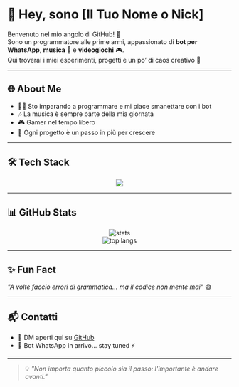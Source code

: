 # 👋 Hey, sono [Il Tuo Nome o Nick]

Benvenuto nel mio angolo di GitHub! 🚀  
Sono un programmatore alle prime armi, appassionato di **bot per WhatsApp**, **musica** 🎵 e **videogiochi** 🎮.  
Qui troverai i miei esperimenti, progetti e un po’ di caos creativo 🤘

---

## 🌐 About Me
- 🧑‍💻 Sto imparando a programmare e mi piace smanettare con i bot
- 🎶 La musica è sempre parte della mia giornata
- 🎮 Gamer nel tempo libero
- 🌱 Ogni progetto è un passo in più per crescere

---

## 🛠️ Tech Stack
<p align="center">
  <img src="https://skillicons.dev/icons?i=js,nodejs,git,github,vscode" />
</p>

---

## 📊 GitHub Stats
<p align="center">
  <img src="https://github-readme-stats.vercel.app/api?username=TUO_USERNAME&show_icons=true&theme=tokyonight" alt="stats" />
  <br>
  <img src="https://github-readme-stats.vercel.app/api/top-langs/?username=TUO_USERNAME&layout=compact&theme=tokyonight" alt="top langs" />
</p>

---

## ✨ Fun Fact
_"A volte faccio errori di grammatica... ma il codice non mente mai"_ 😅  

---

## 📬 Contatti
- 💬 DM aperti qui su [GitHub](https://github.com/TUO_USERNAME)
- 📱 Bot WhatsApp in arrivo... stay tuned ⚡

---

> 💡 *"Non importa quanto piccolo sia il passo: l'importante è andare avanti."*
